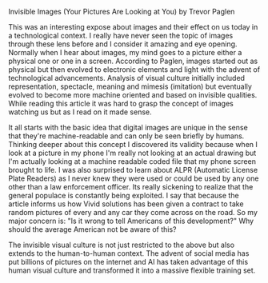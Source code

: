 Invisible Images (Your Pictures Are Looking at You) by Trevor Paglen

This was an interesting expose about images and their effect on us today in a technological context. I really have never seen the topic of images through 
these lens before and I consider it amazing and eye opening. Normally when I hear about images, my mind goes to a picture either a physical
one or one in a screen. According to Paglen, images started out as physical but then evolved to electronic elements and light with the advent
of technological advancements. Analysis of visual culture initially included representation, spectacle, meaning and mimesis (imitation) but 
eventually evolved to become more machine oriented and based on invisible qualities. While reading this article it was hard to grasp the concept of
images watching us but as I read on it made sense. 

It all starts with the basic idea that digital images are unique in the sense that they're  machine-readable and can only be seen briefly by
humans. Thinking deeper about this concept I discovered its validity because when I look at a picture in my phone I'm really not looking at an
actual drawing but I'm actually looking at a machine readable coded file that my phone screen brought to life. I was also surprised to learn about
ALPR (Automatic License Plate Readers) as I never knew they were used or could be used by any one other than a law enforcement officer. Its really
sickening to realize that the general populace is constantly being exploited. I say that because the article informs us how Vivid solutions
has been given a contract to take random pictures of every and any car they come across on the road. So my major concern is: "Is it wrong 
to tell Americans of this development?" Why should the average American not be aware of this?

The invisible visual culture is not just restricted to the above but also extends to the human-to-human context. The advent of social media has 
put billions of pictures on the internet and AI has taken advantage of this human visual culture and transformed it into a massive flexible 
training set. 

